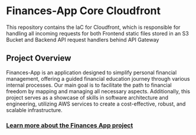 # Finances-App Core Cloudfront

This repository contains the IaC for Cloudfront, which is responsible for handling all incoming requests for both Frontend static files stored in an S3 Bucket and Backend API request handlers behind API Gateway

## Project Overview

Finances-App is an application designed to simplify personal financial management, offering a guided financial education journey through various internal processes. Our main goal is to facilitate the path to financial freedom by mapping and managing all necessary aspects. Additionally, this project serves as a showcase of skills in software architecture and engineering, utilizing AWS services to create a cost-effective, robust, and scalable infrastructure.

### [Learn more about the Finances App project](https://github.com/GustavoReisss/finances-app)
